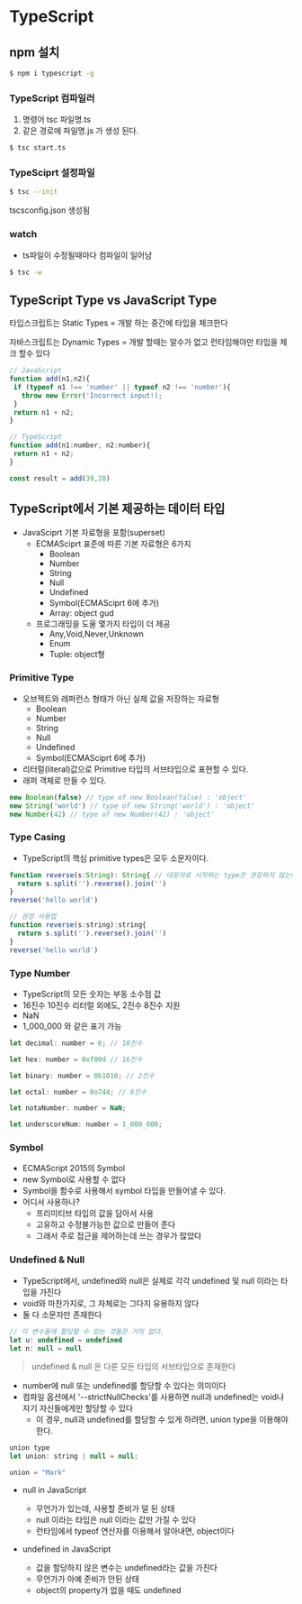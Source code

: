 # TypeScript

## npm 설치
```bash
$ npm i typescript -g
```

### TypeScript 컴파일러
1. 명령어 tsc 파일명.ts
2. 같은 경로에 파일명.js 가 생성 된다.
```bash
$ tsc start.ts
```

### TypeSciprt 설정파일
```bash
$ tsc --init
```
tscsconfig.json 생성됨

### watch

- ts파일이 수정될때마다 컴파일이 일어남
```bash
$ tsc -w
```
## TypeScript Type vs JavaScript Type

타입스크립트는 Static Types = 개발 하는 중간에 타입을 체크한다

자바스크립트는 Dynamic Types = 개발 할때는 알수가 없고 런타임해야만 타입을 체크 할수 있다

 ```js
 // JavaScript
function add(n1,n2){
  if (typeof n1 !== 'number' || typeof n2 !== 'number'){
    throw new Error('Incorrect input!);
  }
  return n1 + n2;
}

// TypeScript
function add(n1:number, n2:number){
  return n1 + n2;
}

const result = add(39,28)

```
## TypeScript에서 기본 제공하는 데이터 타입

- JavaSciprt 기본 자료형을 포함(superset)
  - ECMASciprt 표준에 따른 기본 자료형은 6가지
      - Boolean
      - Number
      - String
      - Null
      - Undefined
      - Symbol(ECMASciprt 6에 추가)
      - Array: object gud
  - 프로그래밍을 도울 몇가지 타입이 더 제공
      - Any,Void,Never,Unknown
      - Enum
      - Tuple: object형
### Primitive Type
- 오브젝트와 레퍼런스 형태가 아닌 실제 값을 저장하는 자료형
  - Boolean
  - Number
  - String
  - Null
  - Undefined
  - Symbol(ECMASciprt 6에 추가)
- 리터럴(literal)값으로 Primitive 타입의 서브타입으로 표현할 수 있다.
- 래퍼 객체로 만들 수 있다.
```js
new Boolean(false) // type of new Boolean(false) : 'object'
new String('world') // type of new String('world') : 'object'
new Number(42) // type of new Number(42) : 'object'
```

### Type Casing
- TypeScript의 핵심 primitive types은 모두 소문자이다.

```js
function reverse(s:String): String{ // 대문자로 시작하는 type은 권장하지 않는다(primitive tpye이 아니기 때문에)
  return s.split('').reverse().join('')
}
reverse('hello world')

// 권장 사용법
function reverse(s:string):string{
  return s.split('').reverse().join('')
}
reverse('hello world')
```

### Type Number
- TypeScript의 모든 숫자는 부동 소수점 값
- 16진수 10진수 리터럴 외에도, 2진수 8진수 지원
- NaN
- 1_000_000 와 같은 표기 가능
```js
let decimal: number = 6; // 10진수

let hex: number = 0xf00d // 16진수

let binary: number = 0b1010; // 2진수

let octal: number = 0o744; // 8진수

let notaNumber: number = NaN;

let underscoreNum: number = 1_000_000;
```
### Symbol
- ECMAScript 2015의 Symbol
- new Symbol로 사용할 수 없다
- Symbol을 함수로 사용해서 symbol 타입을 만들어낼 수 있다.
- 어디서 사용하나?
  - 프리미티브 타입의 값을 담아서 사용
  - 고유하고 수정불가능한 값으로 만들어 준다
  - 그래서 주로 접근을 제어하는데 쓰는 경우가 많았다 

### Undefined & Null
- TypeScript에서, undefined와 null은 실제로 각각 undefined 및 null 이라는 타입을 가진다
- void와 마찬가지로, 그 자체로는 그다지 유용하지 않다
- 둘 다 소문자만 존재한다
```js
// 이 변수들에 할당할 수 있는 것들은 거의 없다.
let u: undefined = undefined
let n: null = null
```
> undefined & null 은 다른 모든 타입의 서브타입으로 존재한다
- number에 null 또는 undefined를 할당할 수 있다는 의미이다
- 컴파일 옵션에서 '--strictNullChecks'를 사용하면 null과 undefined는 void나 자기 자신들에게만 할당할 수 있다
    - 이 경우, null과 undefined를 할당할 수 있게 하려면, union type을 이용해야 한다.

```js
union type
let union: string | null = null;

union = "Mark"
```
- null in JavaScript
  - 무언가가 있는데, 사용할 준비가 덜 된 상태
  - null 이라는 타입은 null 이라는 값만 가질 수 있다
  - 런타임에서 typeof 연산자를 이용해서 알아내면, object이다

- undefined in JavaScript
  - 값을 할당하지 않은 변수는 undefined라는 값을 가진다
  - 무언가가 아예 준비가 안된 상태
  - object의 property가 없을 때도 undefined